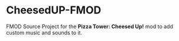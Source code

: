 # CheesedUP-FMOD
FMOD Source Project for the **Pizza Tower: Cheesed Up!** mod to add custom music and sounds to it.
